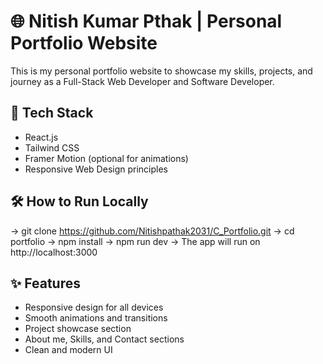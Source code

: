 # 🌐 Nitish Kumar Pthak | Personal Portfolio Website

This is my personal portfolio website to showcase my skills, projects, and journey as a Full-Stack Web Developer and Software Developer.

## 🚀 Tech Stack
- React.js  
- Tailwind CSS   
- Framer Motion (optional for animations)  
- Responsive Web Design principles  


## 🛠 How to Run Locally


-> git clone https://github.com/Nitishpathak2031/C_Portfolio.git
-> cd portfolio
-> npm install
-> npm run dev
-> The app will run on http://localhost:3000

## ✨ Features
- Responsive design for all devices
- Smooth animations and transitions
- Project showcase section
- About me, Skills, and Contact sections
- Clean and modern UI
